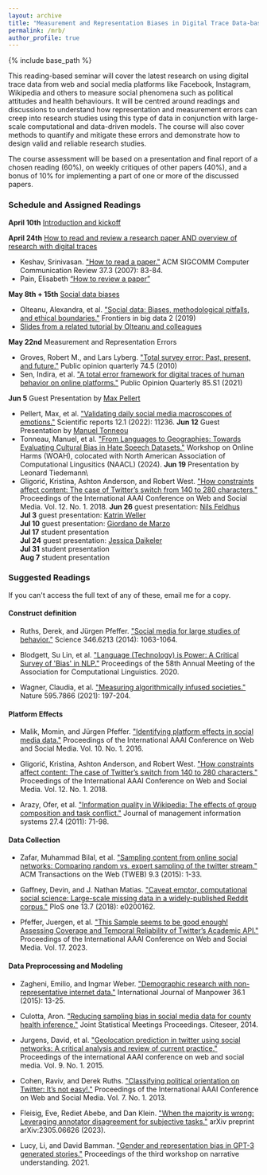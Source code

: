 ```yaml
---
layout: archive
title: "Measurement and Representation Biases in Digital Trace Data-based Studies"
permalink: /mrb/
author_profile: true
---
```


{% include base_path %}

This reading-based seminar will cover the latest research on using digital trace data from web and social media platforms like Facebook, Instagram, Wikipedia and others to measure social phenomena such as political attitudes and health behaviours. It will be centred around readings and discussions to understand how representation and measurement errors can creep into research studies using this type of data in conjunction with large-scale computational and data-driven models. The course will also cover methods to quantify and mitigate these errors and demonstrate how to design valid and reliable research studies. 

The course assessment will be based on a presentation and final report of a chosen reading (60%), on weekly critiques of other papers (40%), and a bonus of 10% for implementing a part of one or more of the discussed papers.

### Schedule and Assigned Readings

**April 10th** [Introduction and kickoff](http://indiiigo.github.io/files/mrb/session_0_intro.pdf)

**April 24th** [How to read and review a research paper AND overview of research with digital traces](http://indiiigo.github.io/files/mrb/session_1_working_with_digital_traces.pdf)
- Keshav, Srinivasan. ["How to read a paper."](http://ccr.sigcomm.org/online/files/p83-keshavA.pdf) ACM SIGCOMM Computer Communication Review 37.3 (2007): 83-84.  
- Pain, Elisabeth [“How to review a paper”](https://www.science.org/content/article/how-review-paper)

**May 8th + 15th** [Social data biases](http://indiiigo.github.io/files/mrb/session_2_3_social_data_limits.pdf) 
- Olteanu, Alexandra, et al. ["Social data: Biases, methodological pitfalls, and ethical boundaries."](https://www.frontiersin.org/articles/10.3389/fdata.2019.00013/full)  Frontiers in big data 2 (2019)
- [Slides from a related tutorial by Olteanu and colleagues](https://www.aolteanu.com/SocialDataLimitsTutorial/slidesKDD17.html)

**May 22nd** Measurement and Representation Errors
- Groves, Robert M., and Lars Lyberg. ["Total survey error: Past, present, and future."](https://academic.oup.com/poq/article/74/5/849/1817502) Public opinion quarterly 74.5 (2010) 
- Sen, Indira, et al. ["A total error framework for digital traces of human behavior on online platforms."](https://academic.oup.com/poq/article/85/S1/399/6359490) Public Opinion Quarterly 85.S1 (2021)

**Jun 5**	Guest Presentation by [Max Pellert](https://mpellert.at/)
- Pellert, Max, et al. ["Validating daily social media macroscopes of emotions."](https://www.nature.com/articles/s41598-022-14579-y) Scientific reports 12.1 (2022): 11236.
**Jun 12**	Guest Presentation by [Manuel Tonneou](https://mpellert.at/)
- Tonneau, Manuel, et al. ["From Languages to Geographies: Towards Evaluating Cultural Bias in Hate Speech Datasets."](https://arxiv.org/abs/2404.17874) Workshop on Online Harms (WOAH), colocated with North American Association of Computational Lingusitics (NAACL) (2024). 
**Jun 19**	Presentation by Leonard Tiedemann\
- Gligorić, Kristina, Ashton Anderson, and Robert West. ["How constraints affect content: The case of Twitter’s switch from 140 to 280 characters."](https://ojs.aaai.org/index.php/ICWSM/article/view/15079) Proceedings of the International AAAI Conference on Web and Social Media. Vol. 12. No. 1. 2018.
**Jun 26**	guest presentation: [Nils Feldhus](https://nfelnlp.github.io/)\
**Jul 3**	guest presentation: [Katrin Weller](https://katrinweller.net/)\
**Jul 10**	guest presentation: [Giordano de Marzo](https://giordano-demarzo.github.io/)\
**Jul 17**	student presentation\
**Jul 24**	guest presentation: [Jessica Daikeler](https://www.gesis.org/en/institute/about-us/staff/person/jessica.daikeler)\
**Jul 31**	student presentation\
**Aug 7**	student presentation

### Suggested Readings

If you can't access the full text of any of these, email me for a copy.

#### Construct definition

- Ruths, Derek, and Jürgen Pfeffer. ["Social media for large studies of behavior."](https://www.science.org/doi/full/10.1126/science.346.6213.1063) Science 346.6213 (2014): 1063-1064.

- Blodgett, Su Lin, et al. ["Language (Technology) is Power: A Critical Survey of 'Bias' in NLP."](https://aclanthology.org/2020.acl-main.485/) Proceedings of the 58th Annual Meeting of the Association for Computational Linguistics. 2020.

- Wagner, Claudia, et al. ["Measuring algorithmically infused societies."](https://www.nature.com/articles/s41586-021-03666-1) Nature 595.7866 (2021): 197-204.

#### Platform Effects

- Malik, Momin, and Jürgen Pfeffer. ["Identifying platform effects in social media data."](https://ojs.aaai.org/index.php/ICWSM/article/view/14756) Proceedings of the International AAAI Conference on Web and Social Media. Vol. 10. No. 1. 2016.

- Gligorić, Kristina, Ashton Anderson, and Robert West. ["How constraints affect content: The case of Twitter’s switch from 140 to 280 characters."](https://ojs.aaai.org/index.php/ICWSM/article/view/15079) Proceedings of the International AAAI Conference on Web and Social Media. Vol. 12. No. 1. 2018.

- Arazy, Ofer, et al. ["Information quality in Wikipedia: The effects of group composition and task conflict."](https://www.tandfonline.com/doi/abs/10.2753/MIS0742-1222270403) Journal of management information systems 27.4 (2011): 71-98.

#### Data Collection

- Zafar, Muhammad Bilal, et al. ["Sampling content from online social networks: Comparing random vs. expert sampling of the twitter stream."](https://dl.acm.org/doi/abs/10.1145/2743023) ACM Transactions on the Web (TWEB) 9.3 (2015): 1-33.

- Gaffney, Devin, and J. Nathan Matias. ["Caveat emptor, computational social science: Large-scale missing data in a widely-published Reddit corpus."](https://journals.plos.org/plosone/article?id=10.1371/journal.pone.0200162) PloS one 13.7 (2018): e0200162.

- Pfeffer, Juergen, et al. ["This Sample seems to be good enough! Assessing Coverage and Temporal Reliability of Twitter’s Academic API."](https://ojs.aaai.org/index.php/ICWSM/article/view/22182) Proceedings of the International AAAI Conference on Web and Social Media. Vol. 17. 2023.

#### Data Preprocessing and Modeling

- Zagheni, Emilio, and Ingmar Weber. ["Demographic research with non-representative internet data."](https://www.emerald.com/insight/content/doi/10.1108/IJM-12-2014-0261/full/html) International Journal of Manpower 36.1 (2015): 13-25.

- Culotta, Aron. ["Reducing sampling bias in social media data for county health inference."](http://www.cs.iit.edu/~culotta/pubs/culotta14reducing.pdf) Joint Statistical Meetings Proceedings. Citeseer, 2014.

- Jurgens, David, et al. ["Geolocation prediction in twitter using social networks: A critical analysis and review of current practice."](https://ojs.aaai.org/index.php/ICWSM/article/view/14627) Proceedings of the international AAAI conference on web and social media. Vol. 9. No. 1. 2015.

- Cohen, Raviv, and Derek Ruths. ["Classifying political orientation on Twitter: It’s not easy!."](https://ojs.aaai.org/index.php/ICWSM/article/view/14434) Proceedings of the International AAAI Conference on Web and Social Media. Vol. 7. No. 1. 2013.

- Fleisig, Eve, Rediet Abebe, and Dan Klein. ["When the majority is wrong: Leveraging annotator disagreement for subjective tasks."](https://arxiv.org/abs/2305.06626) arXiv preprint arXiv:2305.06626 (2023).

- Lucy, Li, and David Bamman. ["Gender and representation bias in GPT-3 generated stories."](https://aclanthology.org/2021.nuse-1.5/) Proceedings of the third workshop on narrative understanding. 2021.